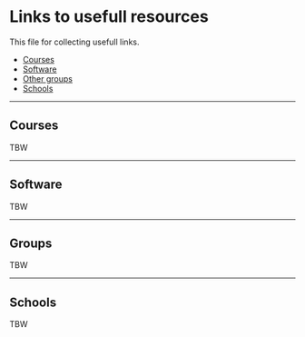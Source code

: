 # Links to usefull resources

This file for collecting usefull links.

- [Courses](#courses)
- [Software](#software)
- [Other groups](#groups)
- [Schools](#schools)

---

## Courses
TBW

---

## Software
TBW

---

## Groups
TBW

---

## Schools
TBW
